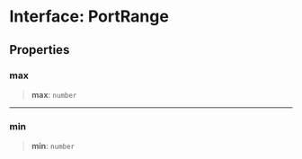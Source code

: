 # Interface: PortRange

## Properties

### max

> **max**: `number`

***

### min

> **min**: `number`
